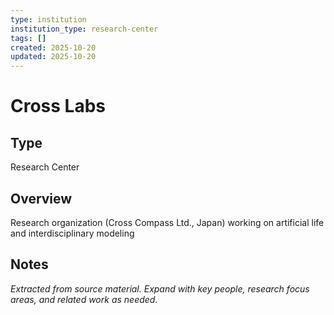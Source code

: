 ```yaml
---
type: institution
institution_type: research-center
tags: []
created: 2025-10-20
updated: 2025-10-20
---
```


# Cross Labs

## Type

Research Center

## Overview

Research organization (Cross Compass Ltd., Japan) working on artificial life and interdisciplinary modeling

## Notes

*Extracted from source material. Expand with key people, research focus areas, and related work as needed.*
